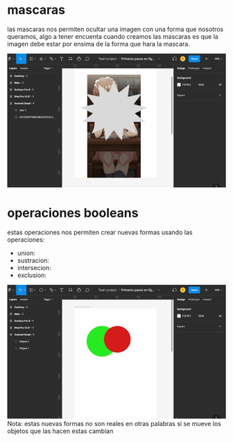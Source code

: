 # mascaras

las mascaras nos permiten ocultar una imagen con una forma que nosotros queramos, algo a tener encuenta cuando creamos las mascaras es que la imagen debe estar por ensima de la forma que hara la mascara.

![mascara](0_img/mascaras.gif)

# operaciones booleans

estas operaciones nos permiten crear nuevas formas usando las operaciones:

+ union:
+ sustracion:
+ intersecion:
+ exclusion:

![operaciones booleans](0_img/operaciones_boolean.gif)
Nota: estas nuevas formas no son reales en otras palabras si se mueve los objetos que las hacen estas cambian